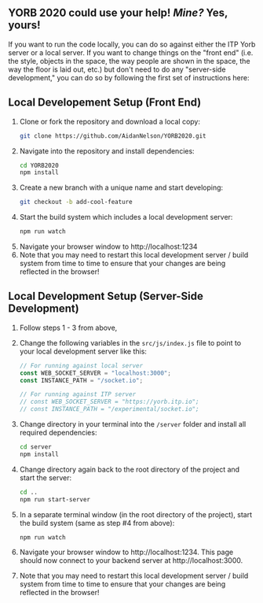 ## YORB 2020 could use **your** help!  *Mine?*  Yes, yours!  

If you want to run the code locally, you can do so against either the ITP Yorb server or a local server.  If you want to change things on the "front end" (i.e. the style, objects in the space, the way people are shown in the space, the way the floor is laid out, etc.) but don't need to do any "server-side development," you can do so by following the first set of instructions here:

## Local Developement Setup (Front End)

1. Clone or fork the repository and download a local copy:
    ```bash
    git clone https://github.com/AidanNelson/YORB2020.git
    ```
2. Navigate into the repository and install dependencies:
    ```bash
    cd YORB2020
    npm install
    ```
3. Create a new branch with a unique name and start developing:
    ```bash
    git checkout -b add-cool-feature
    ```
4. Start the build system which includes a local development server:
    ```bash
    npm run watch
    ```
5. Navigate your browser window to http://localhost:1234
6. Note that you may need to restart this local development server / build system from time to time to ensure that your changes are being reflected in the browser!


## Local Development Setup (Server-Side Development)

1. Follow steps 1 - 3  from above, 
2. Change the following variables in the `src/js/index.js` file to point to your local development server like this:
    ```js
    // For running against local server
    const WEB_SOCKET_SERVER = "localhost:3000";
    const INSTANCE_PATH = "/socket.io";

    // For running against ITP server
    // const WEB_SOCKET_SERVER = "https://yorb.itp.io";
    // const INSTANCE_PATH = "/experimental/socket.io";
    ```

3. Change directory in your terminal into the `/server` folder and install all required dependencies:
    ```bash
    cd server
    npm install
    ```
4. Change directory again back to the root directory of the project and start the server:
    ```bash
    cd ..
    npm run start-server
    ```
5. In a separate terminal window (in the root directory of the project), start the build system (same as step #4 from above):
    ```bash
    npm run watch
    ```
6. Navigate your browser window to http://localhost:1234.  This page should now connect to your backend server at http://localhost:3000.
7. Note that you may need to restart this local development server / build system from time to time to ensure that your changes are being reflected in the browser!